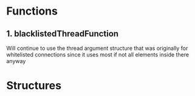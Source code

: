 # Functions
## 1. blacklistedThreadFunction
Will continue to use the thread argument structure that was originally for whitelisted connections since it uses most if not all elements inside there anyway

# Structures
